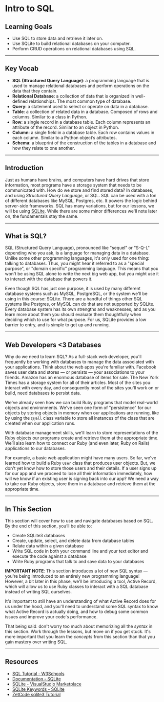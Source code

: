 # Intro to SQL

## Learning Goals

- Use SQL to store data and retrieve it later on.
- Use SQLite to build relational databases on your computer.
- Perform CRUD operations on relational databases using SQL.

***

## Key Vocab

- **SQL (Structured Query Language)**: a programming language that is used to
  manage relational databases and perform operations on the data that they contain.
- **Relational Database**: a collection of data that is organized in
  well-defined relationships. The most common type of database.
- **Query**: a statement used to select or operate on data in a database.
- **Table**: a collection of related data in a database. Composed of rows and
  columns. Similar to a class in Python.
- **Row**: a single record in a database table. Each column represents an
  attribute of the record. Similar to an object in Python.
- **Column**: a single field in a database table. Each row contains values in
  each column. Similar to a Python object’s attributes.
- **Schema**: a blueprint of the construction of the tables in a database and
  how they relate to one another.

***

## Introduction

Just as humans have brains, and computers have hard drives that store
information, most programs have a storage system that needs to be communicated
with. How do we store and find stored data? In databases, and using _Structured
Query Language_, or SQL. SQL can be used with a ton of different databases like
MySQL, Postgres, etc. It powers the logic behind server-side frameworks. SQL has
many variations, but for our lessons, we will be using
[SQLite](https://www.sqlite.org/index.html). While there are some minor
differences we'll note later on, the fundamentals stay the same.

***

## What is SQL?

SQL (Structured Query Language), pronounced like "sequel" or "S-Q-L" depending
who you ask, is a language for managing data in a database. Unlike some other
programming languages, it's only used for one thing: talking to databases. Thus,
you might hear it referred to as a "special purpose", or "domain specific"
programming language. This means that you won't be using SQL alone to write the
next big web app, but you might use it to interact with the database that powers
it.

Even though SQL has just one purpose, it is used by many different database
systems such as MySQL, PostgreSQL, or the system we'll be using in this course:
SQLite. There are a handful of things other SQL systems like Postgres, or MySQL
can do that are not supported by SQLite. Every database system has its own
strengths and weaknesses, and as you learn more about them you should evaluate
them thoughtfully when deciding which to use for what purpose. For us, SQLite
provides a low barrier to entry, and is simple to get up and running.

***

## Web Developers <3 Databases

Why do we need to learn SQL? As a full-stack web developer, you'll frequently
be working with databases to manage the data associated with your applications.
Think about the web apps you're familiar with. Facebook saves user data and
stores — or persists — your associations to your friends. Amazon has an enormous
database of items for sale. The New York Times has a storage system for all of
their articles. Most of the sites you interact with every day, and consequently
most of the sites you'll work on or build, need databases to persist data.

We've already seen how we can build Ruby programs that model real-world objects
and environments. We've seen one form of "persistence" for our objects by
storing objects in memory when our applications are running, like by using the
`@@all` class variable to store all instances of the class that are created when
our application runs.

With database management skills, we'll learn to store representations of the
Ruby objects our programs create and retrieve them at the appropriate time.
We’ll also learn how to connect our Ruby (and even later, Ruby on Rails)
applications to our databases.

For example, a basic web application might have many users. So far, we've
learned how to build a Ruby `User` class that produces user objects. But, we
don't yet know how to store those users and their details. If a user signs up
for our app and we proceed to lose all their information immediately, how will
we know if an existing user is signing back into our app? We need a way to take
our Ruby objects, store them in a database and retrieve them at the appropriate
time.

***

## In This Section

This section will cover how to use and navigate databases based on SQL. By the
end of this section, you’ll be able to:

- Create SQLite3 databases
- Create, update, select, and delete data from database tables
- Relate data within a given database
- Write SQL code in both your command line and your text editor and execute the
  code against a database
- Write Ruby programs that talk to and save data to your databases

**IMPORTANT NOTE**: This section introduces a lot of new SQL syntax — you're
being introduced to an entirely new programming language! However, a bit later
in this phase, we'll be introducing a tool, Active Record, which will allow
us to use Ruby classes to interact with a SQL database instead of writing
SQL ourselves.

It's important to still have an understanding of what Active Record does for us
under the hood, and you'll need to understand some SQL syntax to know what
Active Record is actually doing, and how to debug some common issues and improve
your code's performance.

That being said: don't worry too much about memorizing all the _syntax_ in this
section. Work through the lessons, but move on if you get stuck. It's more
important that you learn the _concepts_ from this section than that you gain
mastery over writing SQL.

***

## Resources

- [SQL Tutorial - W3Schools](https://www.w3schools.com/sql/)
- [Documentation - SQLite](https://www.sqlite.org/docs.html)
- [SQLite - VisualStudio Marketplace](https://marketplace.visualstudio.com/items?itemName=alexcvzz.vscode-sqlite)
- [SQLite Keywords - SQLite](https://www.sqlite.org/lang_keywords.html)
- [ZetCode sqlite3 Tutorial](http://zetcode.com/db/sqlite/)
